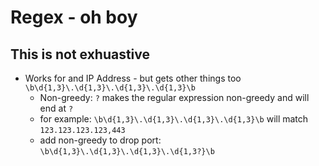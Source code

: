 # Regex - oh boy

## This is not exhuastive

- Works for and IP Address - but gets other things too `\b\d{1,3}\.\d{1,3}\.\d{1,3}\.\d{1,3}\b`
  - Non-greedy: `?` makes the regular expression non-greedy and will end at `?`
  - for example: `\b\d{1,3}\.\d{1,3}\.\d{1,3}\.\d{1,3}\b` will match `123.123.123.123,443`
  - add non-greedy to drop port: `\b\d{1,3}\.\d{1,3}\.\d{1,3}\.\d{1,3?}\b`
